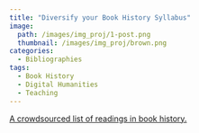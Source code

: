 ```yaml
---
title: "Diversify your Book History Syllabus"
image: 
  path: /images/img_proj/1-post.png
  thumbnail: /images/img_proj/brown.png
categories:
  - Bibliographies
tags:
  - Book History
  - Digital Humanities
  - Teaching
---
```


[A crowdsourced list of readings in book history.](https://docs.google.com/spreadsheets/d/1ICnolYXSFM1HHoD40LRWURbfodp46FTSqHFhS2myfCE/edit#gid=0)